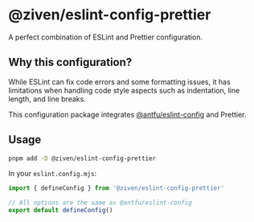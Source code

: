 # @ziven/eslint-config-prettier

A perfect combination of ESLint and Prettier configuration.

## Why this configuration?

While ESLint can fix code errors and some formatting issues, it has limitations when handling code style aspects such as indentation, line length, and line breaks.

This configuration package integrates [@antfu/eslint-config](https://github.com/antfu/eslint-config) and Prettier.

## Usage

```bash
pnpm add -D @ziven/eslint-config-prettier
```

In your `eslint.config.mjs`:

```ts
import { defineConfig } from '@ziven/eslint-config-prettier'

// All options are the same as @antfu/eslint-config
export default defineConfig()
```
